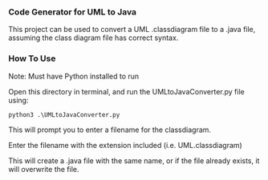 ### Code Generator for UML to Java
This project can be used to convert a UML .classdiagram file
to a .java file, assuming the class diagram file has correct 
syntax.

### How To Use
Note: Must have Python installed to run

Open this directory in terminal, and run the UMLtoJavaConverter.py file using:
```
python3 .\UMLtoJavaConverter.py
```
This will prompt you to enter a filename for the classdiagram.

Enter the filename with the extension included (i.e. UML.classdiagram)

This will create a .java file with the same name, or if the file already
exists, it will overwrite the file.
